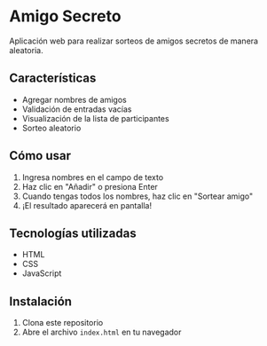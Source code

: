 # Amigo Secreto 

Aplicación web para realizar sorteos de amigos secretos de manera aleatoria.

## Características 
- Agregar nombres de amigos
- Validación de entradas vacías
- Visualización de la lista de participantes
- Sorteo aleatorio

## Cómo usar 
1. Ingresa nombres en el campo de texto
2. Haz clic en "Añadir" o presiona Enter
3. Cuando tengas todos los nombres, haz clic en "Sortear amigo"
4. ¡El resultado aparecerá en pantalla!

## Tecnologías utilizadas 
- HTML
- CSS
- JavaScript

## Instalación 
1. Clona este repositorio
2. Abre el archivo `index.html` en tu navegador
